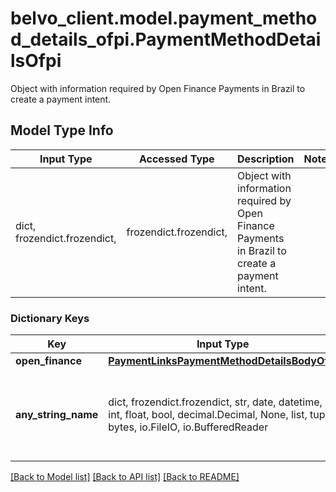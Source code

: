 # belvo_client.model.payment_method_details_ofpi.PaymentMethodDetailsOfpi

Object with information required by Open Finance Payments in Brazil to create a payment intent.

## Model Type Info
Input Type | Accessed Type | Description | Notes
------------ | ------------- | ------------- | -------------
dict, frozendict.frozendict,  | frozendict.frozendict,  | Object with information required by Open Finance Payments in Brazil to create a payment intent. | 

### Dictionary Keys
Key | Input Type | Accessed Type | Description | Notes
------------ | ------------- | ------------- | ------------- | -------------
**open_finance** | [**PaymentLinksPaymentMethodDetailsBodyOfpi**](PaymentLinksPaymentMethodDetailsBodyOfpi.md) | [**PaymentLinksPaymentMethodDetailsBodyOfpi**](PaymentLinksPaymentMethodDetailsBodyOfpi.md) |  | 
**any_string_name** | dict, frozendict.frozendict, str, date, datetime, int, float, bool, decimal.Decimal, None, list, tuple, bytes, io.FileIO, io.BufferedReader | frozendict.frozendict, str, BoolClass, decimal.Decimal, NoneClass, tuple, bytes, FileIO | any string name can be used but the value must be the correct type | [optional]

[[Back to Model list]](../../README.md#documentation-for-models) [[Back to API list]](../../README.md#documentation-for-api-endpoints) [[Back to README]](../../README.md)

